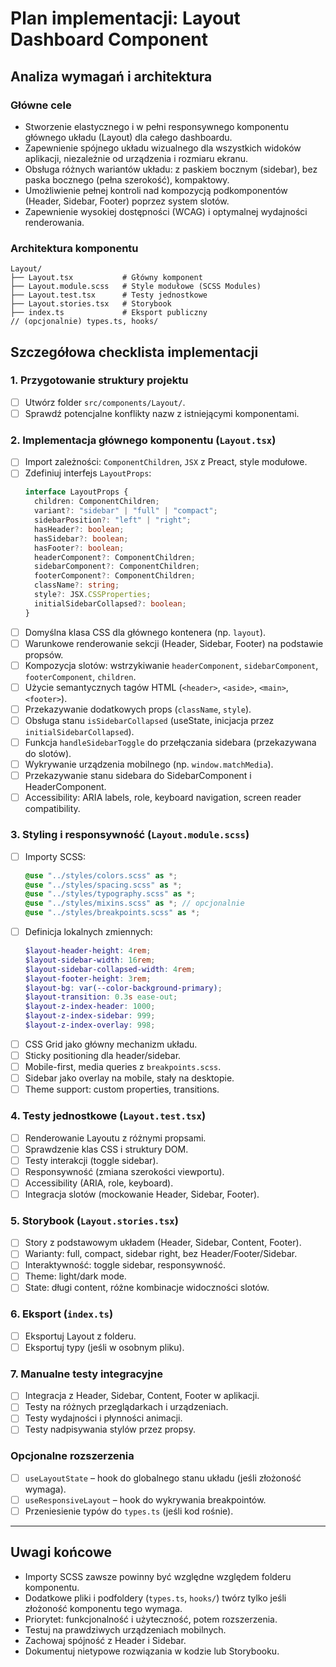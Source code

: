 # Plan implementacji: Layout Dashboard Component

## Analiza wymagań i architektura

### Główne cele

- Stworzenie elastycznego i w pełni responsywnego komponentu głównego układu (Layout) dla całego dashboardu.
- Zapewnienie spójnego układu wizualnego dla wszystkich widoków aplikacji, niezależnie od urządzenia i rozmiaru ekranu.
- Obsługa różnych wariantów układu: z paskiem bocznym (sidebar), bez paska bocznego (pełna szerokość), kompaktowy.
- Umożliwienie pełnej kontroli nad kompozycją podkomponentów (Header, Sidebar, Footer) poprzez system slotów.
- Zapewnienie wysokiej dostępności (WCAG) i optymalnej wydajności renderowania.

### Architektura komponentu

```
Layout/
├── Layout.tsx           # Główny komponent
├── Layout.module.scss   # Style modułowe (SCSS Modules)
├── Layout.test.tsx      # Testy jednostkowe
├── Layout.stories.tsx   # Storybook
├── index.ts             # Eksport publiczny
// (opcjonalnie) types.ts, hooks/
```

## Szczegółowa checklista implementacji

### 1. Przygotowanie struktury projektu

- [ ] Utwórz folder `src/components/Layout/`.
- [ ] Sprawdź potencjalne konflikty nazw z istniejącymi komponentami.

### 2. Implementacja głównego komponentu (`Layout.tsx`)

- [ ] Import zależności: `ComponentChildren`, `JSX` z Preact, style modułowe.
- [ ] Zdefiniuj interfejs `LayoutProps`:
  ```ts
  interface LayoutProps {
    children: ComponentChildren;
    variant?: "sidebar" | "full" | "compact";
    sidebarPosition?: "left" | "right";
    hasHeader?: boolean;
    hasSidebar?: boolean;
    hasFooter?: boolean;
    headerComponent?: ComponentChildren;
    sidebarComponent?: ComponentChildren;
    footerComponent?: ComponentChildren;
    className?: string;
    style?: JSX.CSSProperties;
    initialSidebarCollapsed?: boolean;
  }
  ```
- [ ] Domyślna klasa CSS dla głównego kontenera (np. `layout`).
- [ ] Warunkowe renderowanie sekcji (Header, Sidebar, Footer) na podstawie propsów.
- [ ] Kompozycja slotów: wstrzykiwanie `headerComponent`, `sidebarComponent`, `footerComponent`, `children`.
- [ ] Użycie semantycznych tagów HTML (`<header>`, `<aside>`, `<main>`, `<footer>`).
- [ ] Przekazywanie dodatkowych props (`className`, `style`).
- [ ] Obsługa stanu `isSidebarCollapsed` (useState, inicjacja przez `initialSidebarCollapsed`).
- [ ] Funkcja `handleSidebarToggle` do przełączania sidebara (przekazywana do slotów).
- [ ] Wykrywanie urządzenia mobilnego (np. `window.matchMedia`).
- [ ] Przekazywanie stanu sidebara do SidebarComponent i HeaderComponent.
- [ ] Accessibility: ARIA labels, role, keyboard navigation, screen reader compatibility.

### 3. Styling i responsywność (`Layout.module.scss`)

- [ ] Importy SCSS:
  ```scss
  @use "../styles/colors.scss" as *;
  @use "../styles/spacing.scss" as *;
  @use "../styles/typography.scss" as *;
  @use "../styles/mixins.scss" as *; // opcjonalnie
  @use "../styles/breakpoints.scss" as *;
  ```
- [ ] Definicja lokalnych zmiennych:
  ```scss
  $layout-header-height: 4rem;
  $layout-sidebar-width: 16rem;
  $layout-sidebar-collapsed-width: 4rem;
  $layout-footer-height: 3rem;
  $layout-bg: var(--color-background-primary);
  $layout-transition: 0.3s ease-out;
  $layout-z-index-header: 1000;
  $layout-z-index-sidebar: 999;
  $layout-z-index-overlay: 998;
  ```
- [ ] CSS Grid jako główny mechanizm układu.
- [ ] Sticky positioning dla header/sidebar.
- [ ] Mobile-first, media queries z `breakpoints.scss`.
- [ ] Sidebar jako overlay na mobile, stały na desktopie.
- [ ] Theme support: custom properties, transitions.

### 4. Testy jednostkowe (`Layout.test.tsx`)

- [ ] Renderowanie Layoutu z różnymi propsami.
- [ ] Sprawdzenie klas CSS i struktury DOM.
- [ ] Testy interakcji (toggle sidebar).
- [ ] Responsywność (zmiana szerokości viewportu).
- [ ] Accessibility (ARIA, role, keyboard).
- [ ] Integracja slotów (mockowanie Header, Sidebar, Footer).

### 5. Storybook (`Layout.stories.tsx`)

- [ ] Story z podstawowym układem (Header, Sidebar, Content, Footer).
- [ ] Warianty: full, compact, sidebar right, bez Header/Footer/Sidebar.
- [ ] Interaktywność: toggle sidebar, responsywność.
- [ ] Theme: light/dark mode.
- [ ] State: długi content, różne kombinacje widoczności slotów.

### 6. Eksport (`index.ts`)

- [ ] Eksportuj Layout z folderu.
- [ ] Eksportuj typy (jeśli w osobnym pliku).

### 7. Manualne testy integracyjne

- [ ] Integracja z Header, Sidebar, Content, Footer w aplikacji.
- [ ] Testy na różnych przeglądarkach i urządzeniach.
- [ ] Testy wydajności i płynności animacji.
- [ ] Testy nadpisywania stylów przez propsy.

### Opcjonalne rozszerzenia

- [ ] `useLayoutState` – hook do globalnego stanu układu (jeśli złożoność wymaga).
- [ ] `useResponsiveLayout` – hook do wykrywania breakpointów.
- [ ] Przeniesienie typów do `types.ts` (jeśli kod rośnie).

---

## Uwagi końcowe

- Importy SCSS zawsze powinny być względne względem folderu komponentu.
- Dodatkowe pliki i podfoldery (`types.ts`, `hooks/`) twórz tylko jeśli złożoność komponentu tego wymaga.
- Priorytet: funkcjonalność i użyteczność, potem rozszerzenia.
- Testuj na prawdziwych urządzeniach mobilnych.
- Zachowaj spójność z Header i Sidebar.
- Dokumentuj nietypowe rozwiązania w kodzie lub Storybooku.
